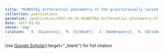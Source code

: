 ```yaml
---
title: "MiNDSTEp differential photometry of the gravitationally lensed quasars WFI 2033-4723 and HE 0047-1756: microlensing and a new time delay"
collection: publications
permalink: /publication/2017-01-01-MiNDSTEp-differential-photometry-of-the-gravitationally-lensed-quasars-WFI-2033-4723-and-HE-0047-1756-microlensing-and-a-new-time-delay
date: 2017-01-01
venue: 'aap'
citation: ' E. {Giannini},  R. {Schmidt},  J. {Wambsganss},  K. {Alsubai},  J. {Andersen},  T. {Anguita},  V. {Bozza},  D. {Bramich},  P. {Browne},  S. {Calchi Novati},  Y. {Damerdji},  C. {Diehl},  P. {Dodds},  M. {Dominik},  A. {Elyiv},  X. {Fang},  R. {Figuera Jaimes},  F. {Finet},  T. {Gerner},  S. {Gu},  S. {Hardis},  K. {Harps{\o}e},  T. {Hinse},  A. {Hornstrup},  M. {Hundertmark},  J. {Jessen-Hansen},  U. {J{\o}rgensen},  D. {Juncher},  N. {Kains},  E. {Kerins},  H. {Korhonen},  C. {Liebig},  M. {Lund},  M. {Lundkvist},  G. {Maier},  L. {Mancini},  G. {Masi},  M. {Mathiasen},  M. {Penny},  S. {Proft},  M. {Rabus},  S. {Rahvar},  D. {Ricci},  G. {Scarpetta},  K. {Sahu},  S. {Sch{\&quot;a}fer},  F. {Sch{\&quot;o}nebeck},  J. {Skottfelt},  C. {Snodgrass},  J. {Southworth},  J. {Surdej},  J. {Tregloan-Reed},  C. {Vilela},  O. {Wertz},  F. {Zimmer}, &quot;MiNDSTEp differential photometry of the gravitationally lensed quasars WFI 2033-4723 and HE 0047-1756: microlensing and a new time delay.&quot; aap, 2017.'
---
```

Use [Google Scholar](https://scholar.google.com/scholar?q=MiNDSTEp+differential+photometry+of+the+gravitationally+lensed+quasars+WFI+2033+4723+and+HE+0047+1756:+microlensing+and+a+new+time+delay){:target="_blank"} for full citation